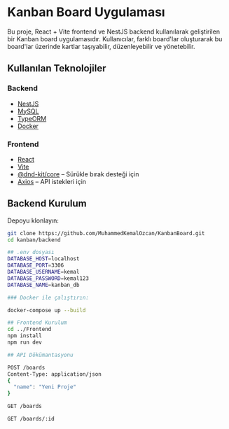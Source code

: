 # Kanban Board Uygulaması

Bu proje, React + Vite frontend ve NestJS backend kullanılarak geliştirilen bir Kanban board uygulamasıdır. Kullanıcılar, farklı board'lar oluşturarak bu board'lar üzerinde kartlar taşıyabilir, düzenleyebilir ve yönetebilir.

## Kullanılan Teknolojiler

### Backend
- [NestJS](https://nestjs.com/)
- [MySQL](https://www.mysql.com/)
- [TypeORM](https://typeorm.io/)
- [Docker](https://www.docker.com/)

### Frontend
- [React](https://reactjs.org/)
- [Vite](https://vitejs.dev/)
- [@dnd-kit/core](https://dndkit.com/) – Sürükle bırak desteği için
- [Axios](https://axios-http.com/) – API istekleri için

## Backend Kurulum

Depoyu klonlayın:
```bash
git clone https://github.com/MuhammedKemalOzcan/KanbanBoard.git
cd kanban/backend

## .env dosyası
DATABASE_HOST=localhost
DATABASE_PORT=3306
DATABASE_USERNAME=kemal
DATABASE_PASSWORD=kemal123
DATABASE_NAME=kanban_db

### Docker ile çalıştırın:

docker-compose up --build

## Frontend Kurulum
cd ../Frontend
npm install
npm run dev

## API Dökümantasyonu

POST /boards
Content-Type: application/json
{
  "name": "Yeni Proje"
}

GET /boards

GET /boards/:id









